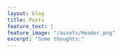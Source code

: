 ```yaml
---
layout: blog
title: Posts
feature_text: |
feature_image: "/assets/Header.png"
excerpt: "Some thoughts:"
---
```

